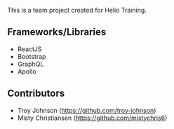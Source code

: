 This is a team project created for Helio Training.

## Frameworks/Libraries
- ReactJS
- Bootstrap
- GraphQL
- Apollo

## Contributors
- Troy Johnson (https://github.com/troy-johnson)
- Misty Christiansen (https://github.com/mistychris6)
